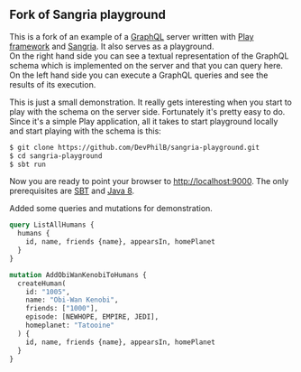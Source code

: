 ## Fork of Sangria playground

This is a fork of an example of a [GraphQL](https://facebook.github.io/graphql) server written with [Play framework](https://www.playframework.com) and
[Sangria](https://github.com/sangria-graphql/sangria). It also serves as a playground.  
On the right hand side you can see a textual representation of the GraphQL schema which is implemented on the server and that you can query here.  
On the left hand side you can execute a GraphQL queries and see the results of its execution.

This is just a small demonstration. It really gets interesting when you start to play with the schema on the server side. Fortunately it's
pretty easy to do. Since it's a simple Play application, all it takes to start playground locally and start playing with the schema is this:

```bash
$ git clone https://github.com/DevPhilB/sangria-playground.git
$ cd sangria-playground
$ sbt run
```

Now you are ready to point your browser to [http://localhost:9000](http://localhost:9000).
The only prerequisites are [SBT](http://www.scala-sbt.org/download.html) and [Java 8](http://www.oracle.com/technetwork/java/javase/downloads/jdk8-downloads-2133151.html).

Added some queries and mutations for demonstration.
```graphql
query ListAllHumans {
  humans {
    id, name, friends {name}, appearsIn, homePlanet
  }
}

mutation AddObiWanKenobiToHumans {
  createHuman(
    id: "1005", 
    name: "Obi-Wan Kenobi",
    friends: ["1000"],
    episode: [NEWHOPE, EMPIRE, JEDI],
    homeplanet: "Tatooine"
  ) {
    id, name, friends {name}, appearsIn, homePlanet
  }
}
```
